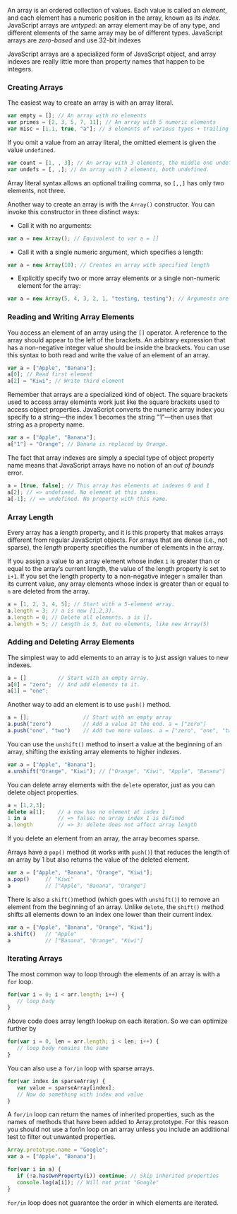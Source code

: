 An array is an ordered collection of values. Each value is called an _element_, and each element has a numeric position in the array, known as its _index_. JavaScript arrays are _untyped_: an array element may be of any type, and different elements of the same array may be of different types. JavaScript arrays are _zero-based_ and use 32-bit indexes

JavaScript arrays are a specialized form of JavaScript object, and array indexes are really little more than property names that happen to be integers.

### Creating Arrays

The easiest way to create an array is with an array literal.

```javascript
var empty = []; // An array with no elements
var primes = [2, 3, 5, 7, 11]; // An array with 5 numeric elements
var misc = [1.1, true, "a"]; // 3 elements of various types + trailing comma
```

If you omit a value from an array literal, the omitted element is given the value `undefined`.

```javascript
var count = [1, , 3]; // An array with 3 elements, the middle one undefined.
var undefs = [, ,]; // An array with 2 elements, both undefined.
```

Array literal syntax allows an optional trailing comma, so `[,,]` has only two elements, not three.

Another way to create an array is with the `Array()` constructor. You can invoke this constructor in three distinct ways:

- Call it with no arguments:

```javascript
var a = new Array(); // Equivalent to var a = []
```

- Call it with a single numeric argument, which specifies a length:

```javascript
var a = new Array(10); // Creates an array with specified length
```

- Explicitly specify two or more array elements or a single non-numeric element for the array:

```javascript
var a = new Array(5, 4, 3, 2, 1, "testing, testing"); // Arguments are now elements of array
```

### Reading and Writing Array Elements

You access an element of an array using the `[]` operator. A reference to the array should appear to the left of the brackets. An arbitrary expression that has a non-negative integer value should be inside the brackets. You can use this syntax to both read and write the value of an element of an array.

```javascript
var a = ["Apple", "Banana"];
a[0]; // Read first element
a[2] = "Kiwi"; // Write third element
```

Remember that arrays are a specialized kind of object. The square brackets used to access array elements work just like the square brackets used to access object properties. JavaScript converts the numeric array index you specify to a string—the index 1 becomes the string "1"—then uses that string as a property name.

```javascript
var a = ["Apple", "Banana"];
a["1"] = "Orange"; // Banana is replaced by Orange.
```

The fact that array indexes are simply a special type of object property name means that JavaScript arrays have no notion of an _out of bounds_ error.

```javascript
a = [true, false]; // This array has elements at indexes 0 and 1
a[2]; // => undefined. No element at this index.
a[-1]; // => undefined. No property with this name.
```

### Array Length

Every array has a _length_ property, and it is this property that makes arrays different from regular JavaScript objects. For arrays that are dense (i.e., not sparse), the _length_ property specifies the number of elements in the array.

If you assign a value to an array element whose index `i` is greater than or equal to the array’s current length, the value of the length property is set to `i+1`. If you set the length property to a non-negative integer `n` smaller than its current value, any array elements whose index is greater than or equal to `n` are deleted from the array.

```javascript
a = [1, 2, 3, 4, 5]; // Start with a 5-element array.
a.length = 3; // a is now [1,2,3].
a.length = 0; // Delete all elements. a is [].
a.length = 5; // Length is 5, but no elements, like new Array(5)
```

### Adding and Deleting Array Elements

The simplest way to add elements to an array is to just assign values to new indexes.
```javascript
a = []          // Start with an empty array. 
a[0] = "zero";  // And add elements to it. 
a[1] = "one";
```

Another way to add an element is to use `push()` method.
```javascript
a = [];                 // Start with an empty array
a.push("zero")          // Add a value at the end. a = ["zero"] 
a.push("one", "two")    // Add two more values. a = ["zero", "one", "two"]
```

You can use the `unshift()` method to insert a value at the beginning of an array, shifting the existing array elements to higher indexes.
```javascript
var a = ["Apple", "Banana"];
a.unshift("Orange", "Kiwi"); // ["Orange", "Kiwi", "Apple", "Banana"]
```

You can delete array elements with the `delete` operator, just as you can delete object properties.
```javascript
a = [1,2,3]; 
delete a[1];    // a now has no element at index 1
1 in a          // => false: no array index 1 is defined
a.length        // => 3: delete does not affect array length
```
If you delete an element from an array, the array becomes sparse.

Arrays have a `pop()` method (it works with `push()`) that reduces the length of an array by 1 but also returns the value of the deleted element.
```javascript
var a = ["Apple", "Banana", "Orange", "Kiwi"];
a.pop()     // "Kiwi"
a           // ["Apple", "Banana", "Orange"] 
```

 There is also a `shift()`method (which goes with `unshift()`) to remove an element from the beginning of an array. Unlike `delete`, the `shift()` method shifts all elements down to an index one lower than their current index.
 ```javascript
var a = ["Apple", "Banana", "Orange", "Kiwi"];
a.shift()   // "Apple"
a           // ["Banana", "Orange", "Kiwi"]
 ```

 ### Iterating Arrays
 The most common way to loop through the elements of an array is with a `for` loop.
 ```javascript
for(var i = 0; i < arr.length; i++) {
    // loop body
}
 ```
 Above code does array length lookup on each iteration. So we can optimize further by
 ```javascript
for(var i = 0, len = arr.length; i < len; i++) { 
    // loop body remains the same
}
 ```

 You can also use a `for/in` loop with sparse arrays.
 ```javascript
for(var index in sparseArray) {
    var value = sparseArray[index];
    // Now do something with index and value
}
 ```

 A `for/in` loop can return the names of inherited properties, such as the names of methods that have been added to Array.prototype. For this reason you should not use a for/in loop on an array unless you include an additional test to filter out unwanted properties.
 ```javascript
Array.prototype.name = "Google";
var a = ["Apple", "Banana"];

for(var i in a) {
    if (!a.hasOwnProperty(i)) continue; // Skip inherited properties 
    console.log(a[i]); // Will not print "Google"
}
 ```

`for/in` loop does not guarantee the order in which elements are iterated.